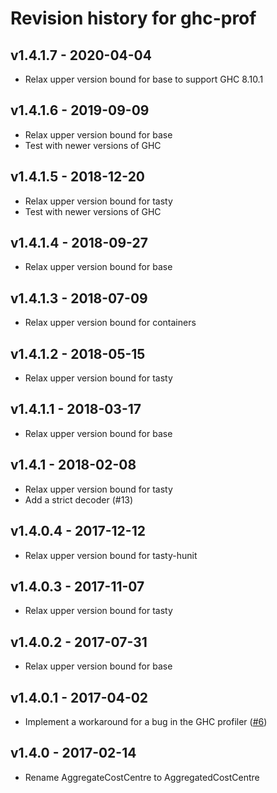 # Revision history for ghc-prof

## v1.4.1.7 - 2020-04-04

* Relax upper version bound for base to support GHC 8.10.1

## v1.4.1.6 - 2019-09-09

* Relax upper version bound for base
* Test with newer versions of GHC

## v1.4.1.5 - 2018-12-20

* Relax upper version bound for tasty
* Test with newer versions of GHC

## v1.4.1.4 - 2018-09-27

* Relax upper version bound for base

## v1.4.1.3 - 2018-07-09

* Relax upper version bound for containers

## v1.4.1.2 - 2018-05-15

* Relax upper version bound for tasty

## v1.4.1.1 - 2018-03-17

* Relax upper version bound for base

## v1.4.1 - 2018-02-08

* Relax upper version bound for tasty
* Add a strict decoder (#13)

## v1.4.0.4 - 2017-12-12

* Relax upper version bound for tasty-hunit

## v1.4.0.3 - 2017-11-07

* Relax upper version bound for tasty

## v1.4.0.2 - 2017-07-31

* Relax upper version bound for base

## v1.4.0.1 - 2017-04-02

* Implement a workaround for a bug in the GHC profiler ([#6](https://github.com/maoe/ghc-prof/issues/6))

## v1.4.0 - 2017-02-14

* Rename AggregateCostCentre to AggregatedCostCentre
